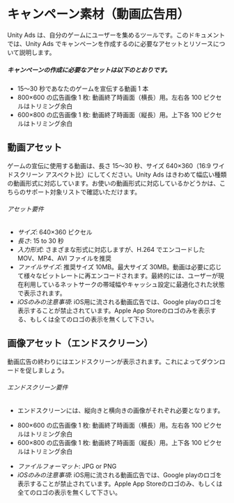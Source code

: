 # キャンペーン素材（動画広告用）

Unity Ads は、自分のゲームにユーザーを集めるツールです。このドキュメントでは、Unity Ads でキャンペーンを作成するのに必要なアセットとリソースについて説明します。

##### キャンペーンの作成に必要なアセットは以下のとおりです。

- 15～30 秒であなたのゲームを宣伝する動画 1 本
- 800×600 の広告画像 1 枚: 動画終了時画面（横長）用。左右各 100 ピクセルはトリミング余白
- 600×800 の広告画像 1 枚: 動画終了時画面（縦長）用。上下各 100 ピクセルはトリミング余白

## 動画アセット
ゲームの宣伝に使用する動画は、長さ 15～30 秒、サイズ 640×360（16:9 ワイドスクリーン アスペクト比）にしてください。Unity Ads はきわめて幅広い種類の動画形式に対応しています。お使いの動画形式に対応しているかどうかは、こちらのサポート対象リストで確認いただけます。

###### アセット要件
- *サイズ*: 640×360 ピクセル
- *長さ*: 15 to 30 秒
- *入力形式*: さまざまな形式に対応しますが、H.264 でエンコードした MOV、MP4、AVI ファイルを推奨
- *ファイルサイズ*: 推奨サイズ 10MB。最大サイズ 30MB。動画は必要に応じて様々なビットレートに再エンコードされます。最終的には、ユーザーが現在利用しているネットサークの帯域幅やキャッシュ設定に最適化された状態で表示されます。
- *iOSのみの注意事項*: iOS用に流される動画広告では、Google playのロゴを表示することが禁止されています。Apple App Storeのロゴのみを表示する、もしくは全てのロゴの表示を無くして下さい。

## 画像アセット（エンドスクリーン）
動画広告の終わりにはエンドスクリーンが表示されます。これによってダウンロードを促しましょう。

###### エンドスクリーン要件
- エンドスクリーンには、縦向きと横向きの画像がそれぞれ必要となります。
 * 800×600 の広告画像 1 枚: 動画終了時画面（横長）用。左右各 100 ピクセルはトリミング余白
 * 600×800 の広告画像 1 枚: 動画終了時画面（縦長）用。上下各 100 ピクセルはトリミング余白
- *ファイルフォーマット*: JPG or PNG
- *iOSのみの注意事項*: iOS用に流される動画広告では、Google playのロゴを表示することが禁止されています。Apple App Storeのロゴのみ、もしくは全てのロゴの表示を無くして下さい。